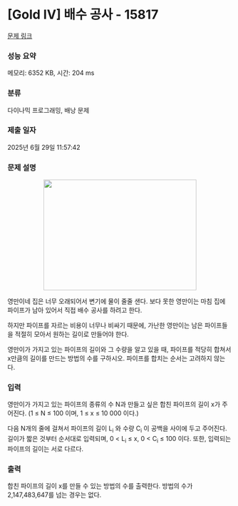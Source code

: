 # [Gold IV] 배수 공사 - 15817 

[문제 링크](https://www.acmicpc.net/problem/15817) 

### 성능 요약

메모리: 6352 KB, 시간: 204 ms

### 분류

다이나믹 프로그래밍, 배낭 문제

### 제출 일자

2025년 6월 29일 11:57:42

### 문제 설명

<p style="text-align: center;"><img alt="" src="https://onlinejudgeimages.s3-ap-northeast-1.amazonaws.com/problem/15817/1.png" style="width: 343px; height: 248px;"></p>

<p>영만이네 집은 너무 오래되어서 변기에 물이 줄줄 샌다. 보다 못한 영만이는 마침 집에 파이프가 남아 있어서 직접 배수 공사를 하려고 한다.</p>

<p>하지만 파이프를 자르는 비용이 너무나 비싸기 때문에, 가난한 영만이는 남은 파이프들을 적절히 모아서 원하는 길이로 만들어야 한다. </p>

<p>영만이가 가지고 있는 파이프의 길이와 그 수량을 알고 있을 때, 파이프를 적당히 합쳐서 x만큼의 길이를 만드는 방법의 수를 구하시오. 파이프를 합치는 순서는 고려하지 않는다.</p>

### 입력 

 <p>영만이가 가지고 있는 파이프의 종류의 수 N과 만들고 싶은 합친 파이프의 길이 x가 주어진다. (1 ≤ N ≤ 100 이며, 1 ≤ x ≤ 10 000 이다.)</p>

<p>다음 N개의 줄에 걸쳐서 파이프의 길이 L<sub>i</sub> 와 수량 C<sub>i</sub> 이 공백을 사이에 두고 주어진다. 길이가 짧은 것부터 순서대로 입력되며, 0 < L<sub>i</sub> ≤ x, 0 < C<sub>i</sub> ≤ 100 이다. 또한, 입력되는 파이프의 길이는 서로 다르다.</p>

### 출력 

 <p>합친 파이프의 길이 x를 만들 수 있는 방법의 수를 출력한다. 방법의 수가 2,147,483,647를 넘는 경우는 없다.</p>


